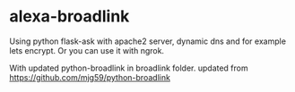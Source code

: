 # alexa-broadlink

Using python flask-ask with apache2 server, dynamic dns and for example lets encrypt. Or you can use it with ngrok.

With updated python-broadlink in broadlink folder. updated from https://github.com/mjg59/python-broadlink
